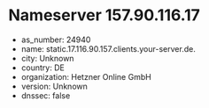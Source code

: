 # Nameserver 157.90.116.17

* as_number: 24940
* name: static.17.116.90.157.clients.your-server.de.
* city: Unknown
* country: DE
* organization: Hetzner Online GmbH
* version: Unknown
* dnssec: false
